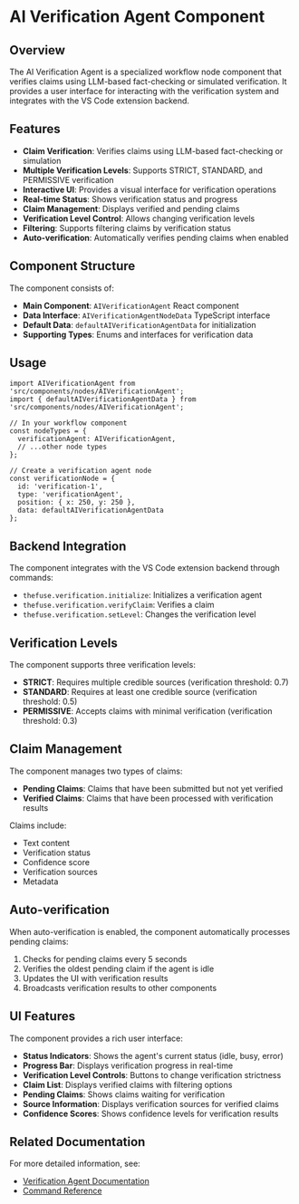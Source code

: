 # AI Verification Agent Component

## Overview

The AI Verification Agent is a specialized workflow node component that verifies claims using LLM-based fact-checking or simulated verification. It provides a user interface for interacting with the verification system and integrates with the VS Code extension backend.

## Features

- **Claim Verification**: Verifies claims using LLM-based fact-checking or simulation
- **Multiple Verification Levels**: Supports STRICT, STANDARD, and PERMISSIVE verification
- **Interactive UI**: Provides a visual interface for verification operations
- **Real-time Status**: Shows verification status and progress
- **Claim Management**: Displays verified and pending claims
- **Verification Level Control**: Allows changing verification levels
- **Filtering**: Supports filtering claims by verification status
- **Auto-verification**: Automatically verifies pending claims when enabled

## Component Structure

The component consists of:

- **Main Component**: `AIVerificationAgent` React component
- **Data Interface**: `AIVerificationAgentNodeData` TypeScript interface
- **Default Data**: `defaultAIVerificationAgentData` for initialization
- **Supporting Types**: Enums and interfaces for verification data

## Usage

```tsx
import AIVerificationAgent from 'src/components/nodes/AIVerificationAgent';
import { defaultAIVerificationAgentData } from 'src/components/nodes/AIVerificationAgent';

// In your workflow component
const nodeTypes = {
  verificationAgent: AIVerificationAgent,
  // ...other node types
};

// Create a verification agent node
const verificationNode = {
  id: 'verification-1',
  type: 'verificationAgent',
  position: { x: 250, y: 250 },
  data: defaultAIVerificationAgentData
};
```

## Backend Integration

The component integrates with the VS Code extension backend through commands:

- `thefuse.verification.initialize`: Initializes a verification agent
- `thefuse.verification.verifyClaim`: Verifies a claim
- `thefuse.verification.setLevel`: Changes the verification level

## Verification Levels

The component supports three verification levels:

- **STRICT**: Requires multiple credible sources (verification threshold: 0.7)
- **STANDARD**: Requires at least one credible source (verification threshold: 0.5)
- **PERMISSIVE**: Accepts claims with minimal verification (verification threshold: 0.3)

## Claim Management

The component manages two types of claims:

- **Pending Claims**: Claims that have been submitted but not yet verified
- **Verified Claims**: Claims that have been processed with verification results

Claims include:
- Text content
- Verification status
- Confidence score
- Verification sources
- Metadata

## Auto-verification

When auto-verification is enabled, the component automatically processes pending claims:

1. Checks for pending claims every 5 seconds
2. Verifies the oldest pending claim if the agent is idle
3. Updates the UI with verification results
4. Broadcasts verification results to other components

## UI Features

The component provides a rich user interface:

- **Status Indicators**: Shows the agent's current status (idle, busy, error)
- **Progress Bar**: Displays verification progress in real-time
- **Verification Level Controls**: Buttons to change verification strictness
- **Claim List**: Displays verified claims with filtering options
- **Pending Claims**: Shows claims waiting for verification
- **Source Information**: Displays verification sources for verified claims
- **Confidence Scores**: Shows confidence levels for verification results

## Related Documentation

For more detailed information, see:
- [Verification Agent Documentation](../../../vscode-extension/docs/verification-agent.md)
- [Command Reference](../../../../COMMAND-REFERENCE.md)
